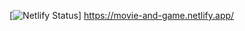 [![Netlify Status](https://api.netlify.com/api/v1/badges/02d57ddd-08bf-4052-a57a-a9b05b341808/deploy-status)]
https://movie-and-game.netlify.app/
